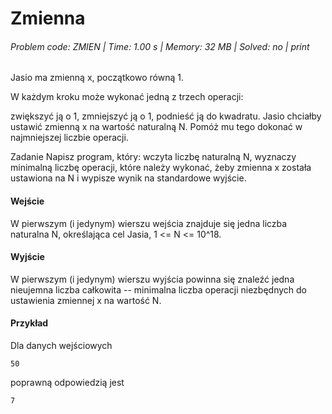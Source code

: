 # Zmienna
###### Problem code: ZMIEN \| Time: 1.00 s \| Memory: 32 MB \| Solved: no \| print

Jasio ma zmienną x, początkowo równą 1.

W każdym kroku może wykonać jedną z trzech operacji:

zwiększyć ją o 1,
zmniejszyć ją o 1,
podnieść ją do kwadratu.
Jasio chciałby ustawić zmienną x na wartość naturalną N. Pomóż mu tego dokonać w najmniejszej liczbie operacji.

Zadanie
Napisz program, który: wczyta liczbę naturalną N, wyznaczy minimalną liczbę operacji, które należy wykonać, żeby zmienna x została ustawiona na N i wypisze wynik na standardowe wyjście.

#### Wejście
W pierwszym (i jedynym) wierszu wejścia znajduje się jedna liczba naturalna N, określająca cel Jasia, 1 <= N <= 10^18.

#### Wyjście
W pierwszym (i jedynym) wierszu wyjścia powinna się znaleźć jedna nieujemna liczba całkowita -- minimalna liczba operacji niezbędnych do ustawienia zmiennej x na wartość N.

#### Przykład
Dla danych wejściowych

```
50
```
poprawną odpowiedzią jest
```
7
```
